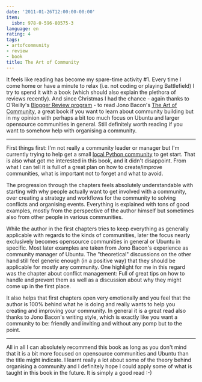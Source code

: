 ```yaml
---
date: '2011-01-26T12:00:00-00:00'
item:
  isbn: 978-0-596-80575-3
language: en
rating: 4
tags:
- artofcommunity
- review
- book
title: The Art of Community
---
```



It feels like reading has become my spare-time activity #1. Every time I come
home or have a minute to relax (i.e. not coding or playing Battlefield) I try
to spend it with a book (which should also explain the plethora of reviews
recently). And since Christmas I had the chance - again thanks
to O'Reilly's [Blogger Review program][brp] - to read Jono Bacon's [The Art of
Community][ac], a great book if you want to learn about community building but in
my opinion with perhaps a bit too much focus on Ubuntu and larger opensource
communities in general. Still definitely worth reading if you want to somehow
help with organising a community.

-------------------------------------------------------------------------------

First things first: I'm not really a community leader or manager but I'm
currently trying to help get a small [local Python community][loc] to get start.
That is also what got me interested in this book, and it didn't disappoint.
From what I can tell it is full of a great plan on how to create/improve
communities, what is important not to forget and what to avoid.

The progression through the chapters feels absolutely understandable with
starting with why people actually want to get involved with a community, over
creating a strategy and workflows for the community to solving conflicts and
organising events. Everything is explained with tons of good examples, mostly
from the perspective of the author himself but sometimes also from other
people in various communities.

While the author in the first chapters tries to keep everything as generally
applicable with regards to the kinds of communities, later the focus nearly
exclusively becomes opensource communities in general or Ubuntu in specific.
Most later examples are taken from Jono Bacon's experience as community
manager of Ubuntu. The "theoretical" discussions on the other hand still feel
generic enough (in a positive way) that they should be applicable for mostly any
community. One highlight for me in this regard was the chapter about conflict
management: Full of great tips on how to handle and prevent them as well as a
discussion about why they might come up in the first place.

It also helps that first chapters open very emotionally and you feel that the
author is 100% behind what he is doing and really wants to help you creating
and improving your community. In general it is a great read also thanks to
Jono Bacon's writing style, which is exactly like you want a community to be:
friendly and inviting and without any pomp but to the point.

-------------------------------------------------------------------------------

All in all I can absolutely recommend this book as long as you don't mind that
it is a bit more focused on opensource communities and Ubuntu than the title
might indicate. I learnt really a lot about some of the theory behind
organising a community and I definitely hope I could apply some of what is
taught in this book in the future. It is simply a good read :-)

[ac]: http://oreilly.com/catalog/9780596157234
[loc]: http://pygraz.org/
[brp]: http://oreilly.com/bloggers/
